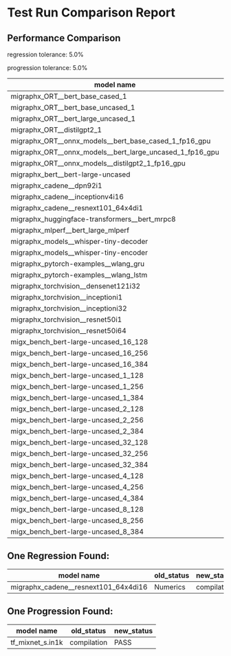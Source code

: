 # Test Run Comparison Report

## Performance Comparison

regression tolerance: 5.0%

progression tolerance: 5.0%

|model name|exit_status|analysis|old_time_ms|new_time_ms|change_ms|percent_change|
|---|---|---|---|---|---|---|
|migraphx_ORT__bert_base_cased_1|PASS|within tol|106.3694|107.1599|0.7905|0.74%|
|migraphx_ORT__bert_base_uncased_1|PASS|within tol|106.9545|106.7762|-0.1782|-0.17%|
|migraphx_ORT__bert_large_uncased_1|PASS|within tol|476.4884|472.1002|-4.3882|-0.92%|
|migraphx_ORT__distilgpt2_1|PASS|within tol|60.156|61.2858|1.1299|1.88%|
|migraphx_ORT__onnx_models__bert_base_cased_1_fp16_gpu|Numerics|within tol|64.8058|64.7885|-0.0173|-0.03%|
|migraphx_ORT__onnx_models__bert_large_uncased_1_fp16_gpu|Numerics|within tol|272.713|272.4453|-0.2677|-0.1%|
|migraphx_ORT__onnx_models__distilgpt2_1_fp16_gpu|Numerics|within tol|32.4594|32.2578|-0.2017|-0.62%|
|migraphx_bert__bert-large-uncased|PASS|within tol|19.5748|19.38|-0.1949|-1.0%|
|migraphx_cadene__dpn92i1|Numerics|within tol|64.4245|64.4705|0.046|0.07%|
|migraphx_cadene__inceptionv4i16|PASS|within tol|149.1959|149.2934|0.0976|0.07%|
|migraphx_cadene__resnext101_64x4di1|Numerics|within tol|172.8135|173.418|0.6045|0.35%|
|migraphx_huggingface-transformers__bert_mrpc8|PASS|within tol|7.2022|7.0392|-0.1629|-2.26%|
|migraphx_mlperf__bert_large_mlperf|Numerics|within tol|25.6237|24.8535|-0.7702|-3.01%|
|migraphx_models__whisper-tiny-decoder|PASS|within tol|42.3581|42.3836|0.0255|0.06%|
|migraphx_models__whisper-tiny-encoder|Numerics|within tol|144.1467|142.5567|-1.59|-1.1%|
|migraphx_pytorch-examples__wlang_gru|PASS|within tol|16.4849|17.291|0.8061|4.89%|
|migraphx_pytorch-examples__wlang_lstm|PASS|progression|7.3942|6.7988|-0.5954|-8.05%|
|migraphx_torchvision__densenet121i32|Numerics|within tol|64.938|64.8904|-0.0476|-0.07%|
|migraphx_torchvision__inceptioni1|PASS|within tol|61.2555|61.212|-0.0435|-0.07%|
|migraphx_torchvision__inceptioni32|PASS|within tol|101.075|100.986|-0.089|-0.09%|
|migraphx_torchvision__resnet50i1|Numerics|within tol|15.8315|15.8955|0.064|0.4%|
|migraphx_torchvision__resnet50i64|Numerics|within tol|145.6363|145.4885|-0.1479|-0.1%|
|migx_bench_bert-large-uncased_16_128|PASS|within tol|33.7273|32.6538|-1.0735|-3.18%|
|migx_bench_bert-large-uncased_16_256|PASS|within tol|57.5098|54.9235|-2.5863|-4.5%|
|migx_bench_bert-large-uncased_16_384|Numerics|within tol|76.973|73.996|-2.977|-3.87%|
|migx_bench_bert-large-uncased_1_128|PASS|within tol|12.1771|11.9303|-0.2468|-2.03%|
|migx_bench_bert-large-uncased_1_256|PASS|within tol|12.7834|12.5681|-0.2153|-1.68%|
|migx_bench_bert-large-uncased_1_384|PASS|within tol|19.7095|19.5376|-0.1719|-0.87%|
|migx_bench_bert-large-uncased_2_128|PASS|within tol|12.9453|12.7675|-0.1779|-1.37%|
|migx_bench_bert-large-uncased_2_256|PASS|within tol|13.4223|13.2494|-0.1729|-1.29%|
|migx_bench_bert-large-uncased_2_384|PASS|within tol|21.6423|21.2021|-0.4402|-2.03%|
|migx_bench_bert-large-uncased_32_128|PASS|within tol|69.5475|67.3805|-2.1669|-3.12%|
|migx_bench_bert-large-uncased_32_256|PASS|within tol|106.2159|101.6408|-4.575|-4.31%|
|migx_bench_bert-large-uncased_32_384|Numerics|within tol|156.0975|149.9855|-6.112|-3.92%|
|migx_bench_bert-large-uncased_4_128|PASS|within tol|14.5018|14.3724|-0.1295|-0.89%|
|migx_bench_bert-large-uncased_4_256|PASS|within tol|17.1001|16.7087|-0.3914|-2.29%|
|migx_bench_bert-large-uncased_4_384|PASS|within tol|26.9864|26.0894|-0.897|-3.32%|
|migx_bench_bert-large-uncased_8_128|PASS|within tol|19.6325|19.0635|-0.5691|-2.9%|
|migx_bench_bert-large-uncased_8_256|PASS|within tol|28.3513|27.2436|-1.1076|-3.91%|
|migx_bench_bert-large-uncased_8_384|PASS|within tol|42.3142|40.6415|-1.6726|-3.95%|

## One Regression Found:

|model name|old_status|new_status|
|---|---|---|
|migraphx_cadene__resnext101_64x4di16|Numerics|compilation|

## One Progression Found:

|model name|old_status|new_status|
|---|---|---|
|tf_mixnet_s.in1k|compilation|PASS|

